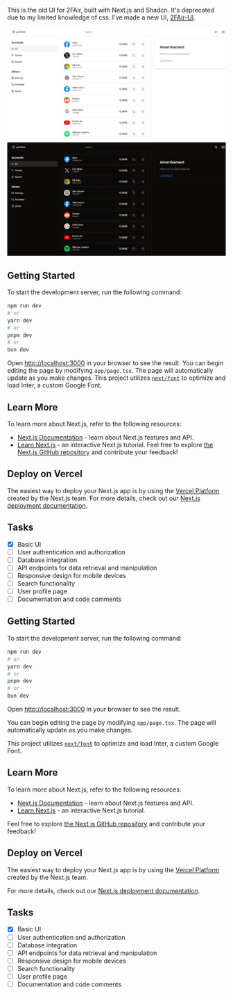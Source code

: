 This is the old UI for 2FAir, built with Next.js and Shadcn.
It's deprecated due to my limited knowledge of css.
I've made a new UI, [2FAir-UI](https://github.com/anh-ngn/2FAir-UI).

![Screenshot 2](public/screenshot2.jpeg)
![Screenshot 1](public/screenshot1.jpeg)

## Getting Started

To start the development server, run the following command:

```bash
npm run dev
# or
yarn dev
# or
pnpm dev
# or
bun dev
```

Open [http://localhost:3000](http://localhost:3000) in your browser to see the result.
You can begin editing the page by modifying `app/page.tsx`. The page will automatically update as you make changes.
This project utilizes [`next/font`](https://nextjs.org/docs/basic-features/font-optimization) to optimize and load Inter, a custom Google Font.

## Learn More

To learn more about Next.js, refer to the following resources:

- [Next.js Documentation](https://nextjs.org/docs) - learn about Next.js features and API.
- [Learn Next.js](https://nextjs.org/learn) - an interactive Next.js tutorial.
  Feel free to explore [the Next.js GitHub repository](https://github.com/vercel/next.js/) and contribute your feedback!

## Deploy on Vercel

The easiest way to deploy your Next.js app is by using the [Vercel Platform](https://vercel.com/new?utm_medium=default-template&filter=next.js&utm_source=create-next-app&utm_campaign=create-next-app-readme) created by the Next.js team.
For more details, check out our [Next.js deployment documentation](https://nextjs.org/docs/deployment).

## Tasks

- [x] Basic UI
- [ ] User authentication and authorization
- [ ] Database integration
- [ ] API endpoints for data retrieval and manipulation
- [ ] Responsive design for mobile devices
- [ ] Search functionality
- [ ] User profile page
- [ ] Documentation and code comments

## Getting Started

To start the development server, run the following command:

```bash
npm run dev
# or
yarn dev
# or
pnpm dev
# or
bun dev
```

Open [http://localhost:3000](http://localhost:3000) in your browser to see the result.

You can begin editing the page by modifying `app/page.tsx`. The page will automatically update as you make changes.

This project utilizes [`next/font`](https://nextjs.org/docs/basic-features/font-optimization) to optimize and load Inter, a custom Google Font.

## Learn More

To learn more about Next.js, refer to the following resources:

- [Next.js Documentation](https://nextjs.org/docs) - learn about Next.js features and API.
- [Learn Next.js](https://nextjs.org/learn) - an interactive Next.js tutorial.

Feel free to explore [the Next.js GitHub repository](https://github.com/vercel/next.js/) and contribute your feedback!

## Deploy on Vercel

The easiest way to deploy your Next.js app is by using the [Vercel Platform](https://vercel.com/new?utm_medium=default-template&filter=next.js&utm_source=create-next-app&utm_campaign=create-next-app-readme) created by the Next.js team.

For more details, check out our [Next.js deployment documentation](https://nextjs.org/docs/deployment).

## Tasks

- [x] Basic UI
- [ ] User authentication and authorization
- [ ] Database integration
- [ ] API endpoints for data retrieval and manipulation
- [ ] Responsive design for mobile devices
- [ ] Search functionality
- [ ] User profile page
- [ ] Documentation and code comments
